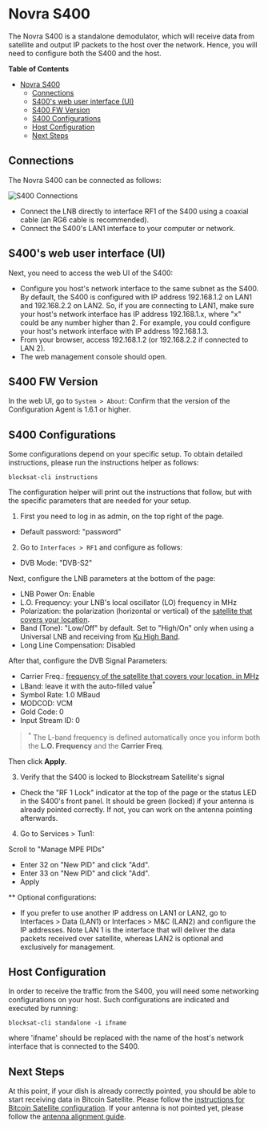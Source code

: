 # Novra S400

The Novra S400 is a standalone demodulator, which will receive data from
satellite and output IP packets to the host over the network. Hence, you will
need to configure both the S400 and the host.

<!-- markdown-toc start - Don't edit this section. Run M-x markdown-toc-generate-toc again -->
**Table of Contents**

- [Novra S400](#novra-s400)
    - [Connections](#connections)
    - [S400's web user interface (UI)](#s400s-web-user-interface-ui)
    - [S400 FW Version](#s400-fw-version)
    - [S400 Configurations](#s400-configurations)
    - [Host Configuration](#host-configuration)
    - [Next Steps](#next-steps)

<!-- markdown-toc end -->

## Connections

The Novra S400 can be connected as follows:

![S400 Connections](img/standalone_connections.png?raw=true "S400 Connections")

- Connect the LNB directly to interface RF1 of the S400 using a coaxial cable
  (an RG6 cable is recommended).
- Connect the S400's LAN1 interface to your computer or network.

## S400's web user interface (UI)

Next, you need to access the web UI of the S400:

- Configure you host's network interface to the same subnet as the
  S400. By default, the S400 is configured with IP address 192.168.1.2
  on LAN1 and 192.168.2.2 on LAN2. So, if you are connecting to LAN1,
  make sure your host's network interface has IP address 192.168.1.x,
  where "x" could be any number higher than 2. For example, you could
  configure your host's network interface with IP address 192.168.1.3.
- From your browser, access 192.168.1.2 (or 192.168.2.2 if connected
  to LAN 2).
- The web management console should open.

## S400 FW Version

In the web UI, go to `System > About`:
Confirm that the version of the Configuration Agent is 1.6.1 or higher.


## S400 Configurations

Some configurations depend on your specific setup. To obtain detailed
instructions, please run the instructions helper as follows:

```
blocksat-cli instructions
```

The configuration helper will print out the instructions that follow, but with
the specific parameters that are needed for your setup.

1. First you need to log in as admin, on the top right of the page.
- Default password: "password"

2. Go to `Interfaces > RF1` and configure as follows:

- DVB Mode: "DVB-S2"

Next, configure the LNB parameters at the bottom of the page:

- LNB Power On: Enable
- L.O. Frequency: your LNB's local oscillator (LO) frequency in MHz
- Polarization: the polarization (horizontal or vertical) of the [satellite that covers your location](https://blockstream.com/satellite/#satellite_network-coverage).
- Band (Tone): "Low/Off" by default. Set to "High/On" only when using a Universal LNB and receiving from [Ku High Band](frequency.md).
- Long Line Compensation: Disabled

After that, configure the DVB Signal Parameters:
- Carrier Freq.: [frequency of the satellite that covers your location, in MHz](frequency.md)
- LBand: leave it with the auto-filled value<sup>*</sup>
- Symbol Rate: 1.0 MBaud
- MODCOD: VCM
- Gold Code: 0
- Input Stream ID: 0

> <sup>*</sup> The L-band frequency is defined automatically once you inform
> both the **L.O. Frequency** and the **Carrier Freq**.

Then click **Apply**.

3. Verify that the S400 is locked to Blockstream Satellite's signal
- Check the "RF 1 Lock" indicator at the top of the page or the status
  LED in the S400's front panel. It should be green (locked) if your
  antenna is already pointed correctly. If not, you can work on the
  antenna pointing afterwards.

4. Go to Services > Tun1:

Scroll to "Manage MPE PIDs"
- Enter 32 on "New PID" and click "Add".
- Enter 33 on "New PID" and click "Add".
- Apply

** Optional configurations:
- If you prefer to use another IP address on LAN1 or LAN2, go to
  Interfaces > Data (LAN1) or Interfaces > M&C (LAN2) and configure
  the IP addresses. Note LAN 1 is the interface that will deliver the
  data packets received over satellite, whereas LAN2 is optional and
  exclusively for management.

## Host Configuration

In order to receive the traffic from the S400, you will need some networking
configurations on your host. Such configurations are indicated and executed by
running:

```
blocksat-cli standalone -i ifname
```

where 'ifname' should be replaced with the name of the host's network interface
that is connected to the S400.

## Next Steps

At this point, if your dish is already correctly pointed, you should be able to
start receiving data in Bitcoin Satellite. Please follow the [instructions for
Bitcoin Satellite configuration](bitcoin.md). If your antenna is not pointed
yet, please follow the [antenna alignment guide](antenna-pointing.md).

